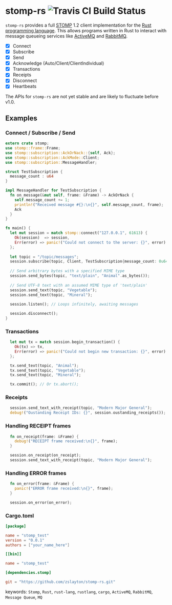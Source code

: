 stomp-rs ![Travis CI Build Status](https://api.travis-ci.org/zslayton/stomp-rs.png?branch=master)
=====
`stomp-rs` provides a full [STOMP](http://stomp.github.io/stomp-specification-1.2.html) 1.2 client implementation for the [Rust programming language](http://www.rust-lang.org/). This allows programs written in Rust to interact with message queueing services like [ActiveMQ](http://activemq.apache.org/) and [RabbitMQ](http://www.rabbitmq.com/).

- [x] Connect
- [x] Subscribe
- [x] Send
- [x] Acknowledge (Auto/Client/ClientIndividual)
- [x] Transactions
- [x] Receipts
- [x] Disconnect
- [x] Heartbeats

The APIs for `stomp-rs` are not yet stable and are likely to fluctuate before v1.0.

## Examples
### Connect / Subscribe / Send
```rust
extern crate stomp;
use stomp::frame::Frame;
use stomp::subscription::AckOrNack::{self, Ack};
use stomp::subscription::AckMode::Client;
use stomp::subscription::MessageHandler;

struct TestSubscription {
  message_count : u64
}

impl MessageHandler for TestSubscription {
  fn on_message(&mut self, frame: &Frame) -> AckOrNack {
    self.message_count += 1;
    println!("Received message #{}:\n{}", self.message_count, frame);
    Ack
  }
}

fn main() {
  let mut session = match stomp::connect("127.0.0.1", 61613) {
    Ok(session)  => session,
    Err(error) => panic!("Could not connect to the server: {}", error)
  };
  
  let topic = "/topic/messages";
  session.subscribe(topic, Client, TestSubscription{message_count: 0u64}); // 'client' acknowledgement mode
  
  // Send arbitrary bytes with a specified MIME type
  session.send_bytes(topic, "text/plain", "Animal".as_bytes());
  
  // Send UTF-8 text with an assumed MIME type of 'text/plain'
  session.send_text(topic, "Vegetable");
  session.send_text(topic, "Mineral");
  
  session.listen(); // Loops infinitely, awaiting messages

  session.disconnect();
}
```

### Transactions
```rust
  let mut tx = match session.begin_transaction() {
    Ok(tx) => tx,
    Err(error) => panic!("Could not begin new transaction: {}", error)
  };

  tx.send_text(topic, "Animal");
  tx.send_text(topic, "Vegetable");
  tx.send_text(topic, "Mineral");

  tx.commit(); // Or tx.abort();
```

### Receipts
```rust
  session.send_text_with_receipt(topic, "Modern Major General");
  debug!("Oustanding Receipt IDs: {}", session.oustanding_receipts());
```

### Handling RECEIPT frames
```rust
  fn on_receipt(frame: &Frame) {
    debug!("RECEIPT frame received:\n{}", frame);
  }

  session.on_receipt(on_receipt);
  session.send_text_with_receipt(topic, "Modern Major General");
```

### Handling ERROR frames
```rust
  fn on_error(frame: &Frame) {
    panic!("ERROR frame received:\n{}", frame);
  }

  session.on_error(on_error);
```

### Cargo.toml
```toml
[package]

name = "stomp_test"
version = "0.0.1"
authors = ["your_name_here"]

[[bin]]

name = "stomp_test"

[dependencies.stomp]

git = "https://github.com/zslayton/stomp-rs.git"
```

keywords: `Stomp`, `Rust`, `rust-lang`, `rustlang`, `cargo`, `ActiveMQ`, `RabbitMQ`, `Message Queue`, `MQ`
